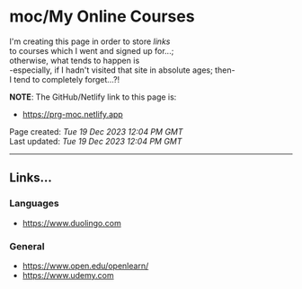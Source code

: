 # moc/My Online Courses

I'm creating this page in order to store *links*   
to courses which I went and signed up for...;   
otherwise, what tends to happen is     
-especially, if I hadn't visited that site in absolute ages; then-     
I tend to completely forget...?!  

**NOTE**: The GitHub/Netlify link to this page is: 

- https://prg-moc.netlify.app

Page created: *Tue 19 Dec 2023 12:04 PM GMT*  
Last updated: *Tue 19 Dec 2023 12:04 PM GMT*

-----

## Links...

### Languages

- https://www.duolingo.com  

### General 

- https://www.open.edu/openlearn/  
- https://www.udemy.com  
